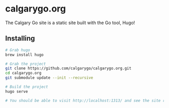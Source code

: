# calgarygo.org

The Calgary Go site is a static site built with the Go tool, Hugo!

## Installing

```sh
# Grab hugo
brew install hugo

# Grab the project
git clone https://github.com/calgarygo/calgarygo.org.git
cd calgarygo.org
git submodule update --init --recursive

# Build the project
hugo serve

# You should be able to visit http://localhost:1313/ and see the site rendered!
```
